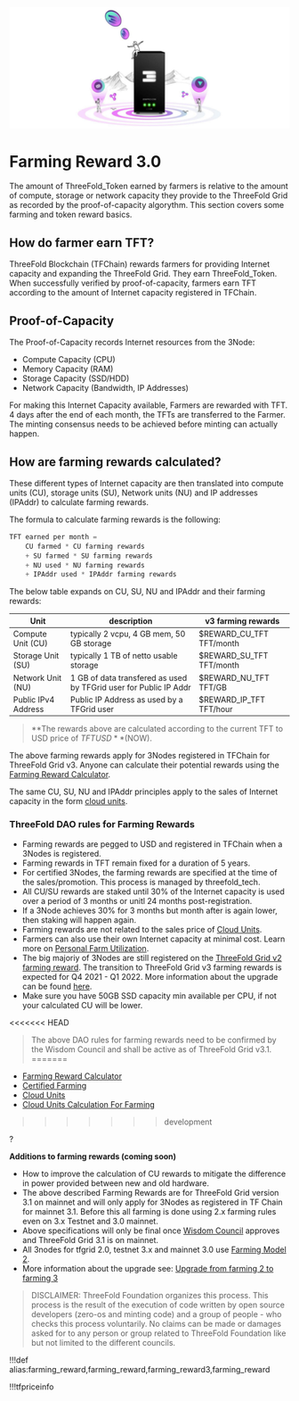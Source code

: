 ![](img/farming_rewards_.png ':size=350x')

# Farming Reward 3.0

The amount of ThreeFold_Token earned by farmers is relative to the amount of compute, storage or network capacity they provide to the ThreeFold Grid as recorded by the proof-of-capacity algorythm. This section covers some farming and token reward basics. 

## How do farmer earn TFT? 

ThreeFold Blockchain (TFChain) rewards farmers for providing Internet capacity and expanding the ThreeFold Grid. They earn ThreeFold_Token. When successfully verified by proof-of-capacity, farmers earn TFT according to the amount of Internet capacity registered in TFChain.

## Proof-of-Capacity
 
The Proof-of-Capacity records Internet resources from the 3Node: 
- Compute Capacity (CPU)
- Memory Capacity (RAM)
- Storage Capacity (SSD/HDD)
- Network Capacity (Bandwidth, IP Addresses)

For making this Internet Capacity available, Farmers are rewarded with TFT. 4 days after the end of each month, the TFTs are transferred to the Farmer. The minting consensus needs to be achieved before minting can actually happen.

## How are farming rewards calculated?

These different types of Internet capacity are then translated into compute units (CU), storage units (SU), Network units (NU) and IP addresses (IPAddr) to calculate farming rewards. 

The formula to calculate farming rewards is the following:

```python
TFT earned per month = 
    CU farmed * CU farming rewards 
    + SU farmed * SU farming rewards
    + NU used * NU farming rewards
    + IPAddr used * IPAddr farming rewards

```
The below table expands on CU, SU, NU and IPAddr and their farming rewards:

| Unit                | description                                                       | v3 farming rewards          |
| ------------------- | ----------------------------------------------------------------- | ------------------------ |
| Compute Unit (CU)   | typically 2 vcpu, 4 GB mem, 50 GB storage                         | $REWARD_CU_TFT TFT/month |
| Storage Unit (SU)   | typically 1 TB of netto usable storage                            | $REWARD_SU_TFT TFT/month |
| Network Unit (NU)   | 1 GB of data transfered as used by TFGrid user for Public IP Addr | $REWARD_NU_TFT TFT/GB    |
| Public IPv4 Address | Public IP Address as used by a TFGrid user                        | $REWARD_IP_TFT TFT/hour  |

> **The rewards above are calculated according to the current TFT to USD price of $TFTUSD** ($NOW).

The above farming rewards apply for 3Nodes registered in TFChain for ThreeFold Grid v3. Anyone can calculate their potential rewards using the [Farming Reward Calculator](farming_calculator). 

The same CU, SU, NU and IPAddr principles apply to the sales of Internet capacity in the form [cloud units](cloudunits).


### ThreeFold DAO rules for Farming Rewards

- Farming rewards are pegged to USD and registered in TFChain when a 3Nodes is registered. 
- Farming rewards in TFT remain fixed for a duration of 5 years.
- For certified 3Nodes, the farming rewards are specified at the time of the sales/promotion. This process is managed by threefold_tech.
- All CU/SU rewards are staked until 30% of the Internet capacity is used over a period of 3 months or unitl 24 months post-registration. 
- If a 3Node achieves 30% for 3 months but month after is again lower, then staking will happen again.
- Farming rewards are not related to the sales price of [Cloud Units](cloudunits).
- Farmers can also use their own Internet capacity at minimal cost. Learn more on [Personal Farm Utilization](proof_of_utilization).
- The big majoriy of 3Nodes are still registered on the [ThreeFold Grid v2 farming reward](farming_reward2). The transition to ThreeFold Grid v3 farming rewards is expected for Q4 2021 - Q1 2022. More information about the upgrade can be found [here](farming_upgrade_2_3).
- Make sure you have 50GB SSD capacity min available per CPU, if not your calculated CU will be lower.

<<<<<<< HEAD
> The above DAO rules for farming rewards need to be confirmed by the Wisdom Council and shall be active as of ThreeFold Grid v3.1. 
=======
- [Farming Reward Calculator](farming_calculator)
- [Certified Farming](@certified_farming)
- [Cloud Units](cloudunits)
- [Cloud Units Calculation For Farming](resource_units_calc_cloudunits)
>>>>>>> development

?

**Additions to farming rewards (coming soon)**

- How to improve the calculation of CU rewards to mitigate the difference in power provided between new and old hardware. 
- The above described Farming Rewards are for ThreeFold Grid version 3.1 on mainnet and will only apply for 3Nodes as registered in TF Chain for mainnet 3.1. Before this all farming is done using 2.x farming rules even on 3.x Testnet and 3.0 mainnet.
- Above specifications will only be final once [Wisdom Council](wisdom_council) approves and ThreeFold Grid 3.1 is on mainnet.
- All 3nodes for tfgrid 2.0, testnet 3.x and mainnet 3.0 use [Farming Model 2](farming_reward2).
- More information about the upgrade see: [Upgrade from farming 2 to farming 3](farming_upgrade_2_3)


> DISCLAIMER: ThreeFold Foundation organizes this process. This process is the result of the execution of code written by open source developers (zero-os and minting code) and a group of people - who checks this process voluntarily. No claims can be made or damages asked for to any person or group related to ThreeFold Foundation like but not limited to the different councils.

!!!def alias:farming_reward,farming_reward,farming_reward3,farming_reward

!!!tfpriceinfo

